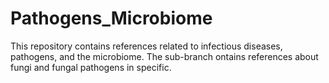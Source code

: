# Pathogens_Microbiome
This repository contains references related to infectious diseases, pathogens, and the microbiome. The sub-branch ontains references about fungi and fungal pathogens in specific. 
